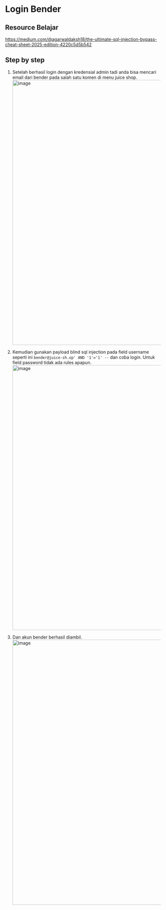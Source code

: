 # Login Bender

## Resource Belajar

https://medium.com/@agarwaldaksh18/the-ultimate-sql-injection-bypass-cheat-sheet-2025-edition-4220c5d5b542

## Step by step

1. Setelah berhasil login dengan kredensial admin tadi anda bisa mencari email dari bender pada salah satu komen di menu juice shop.
   <img width="1439" height="856" alt="image" src="https://github.com/user-attachments/assets/88c1d5e9-aee7-4625-8dec-658a48126b2d" />

2. Kemudian gunakan payload blind sql injection pada field username seperti ini ``bender@juice-sh.op' AND '1'='1' --`` dan coba login. Untuk field password tidak ada rules apapun.
   <img width="1439" height="856" alt="image" src="https://github.com/user-attachments/assets/849ed48b-d792-48a3-9a4a-808694d203d9" />

3. Dan akun bender berhasil diambil.
   <img width="1439" height="856" alt="image" src="https://github.com/user-attachments/assets/6eadfd4c-7ca9-415a-8211-fd5f5c67f3dc" />
